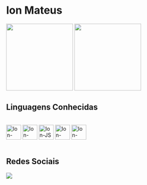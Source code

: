 <!--         
      
<div> 
  <a href="https://www.youtube.com/channel/NOME" target="_blank"><img src="https://img.shields.io/badge/YouTube-FF0000?style=for-the-badge&logo=youtube&logoColor=white" target="_blank"></a>

  <a href="https://instagram.com/NOME" target="_blank"><img src="https://img.shields.io/badge/-Instagram-%23E4405F?style=for-the-badge&logo=instagram&logoColor=white" target="_blank"></a>

 	<a href="https://www.twitch.tv/NOME" target="_blank"><img src="https://img.shields.io/badge/Twitch-9146FF?style=for-the-badge&logo=twitch&logoColor=white" target="_blank"></a>

 <a href="https://discord.gg/LINK" target="_blank"><img src="https://img.shields.io/badge/Discord-7289DA?style=for-the-badge&logo=discord&logoColor=white" target="_blank"></a> 

  <a href = "mailto:EMAIL@gmail.com"><img src="https://img.shields.io/badge/-Gmail-%23333?style=for-the-badge&logo=gmail&logoColor=white" target="_blank"></a>

  <a href="https://www.linkedin.com/in/NOMELINKEDIM" target="_blank"><img src="https://img.shields.io/badge/-LinkedIn-%230077B5?style=for-the-badge&logo=linkedin&logoColor=white" target="_blank"></a> 
  
</div>

-->


<h1>Ion Mateus</h1>

<div>
  <a href="https://github.com/ionmateus"></a>
  <img height="180em" src="https://github-readme-stats.vercel.app/api?username=ionmateus&show_icons=true&theme=dracula&include_all_commits=true&count_private=true"/>
  <img height="180em" src="https://github-readme-stats.vercel.app/api/top-langs/?username=ionmateus&layout=compact&langs_count=16&theme=dracula"/>
</div>

<h2>Linguagens Conhecidas</h2>
<div style="display: inline_block"><br>
  <img height="40" alt="Ion-HTML" align="center" src="https://cdn.jsdelivr.net/gh/devicons/devicon/icons/html5/html5-original.svg" />
  <img height="40" alt="Ion-CSS" align="center" src="https://cdn.jsdelivr.net/gh/devicons/devicon/icons/css3/css3-original.svg" />
  <img height="40" alt="Ion-JS" align="center" src="https://cdn.jsdelivr.net/gh/devicons/devicon/icons/javascript/javascript-original.svg" />
  <img height="40" alt="Ion-Python" align="center" src="https://cdn.jsdelivr.net/gh/devicons/devicon/icons/python/python-original.svg" />
  <img height="40" alt="Ion-MySQL" align="center" src="https://cdn.jsdelivr.net/gh/devicons/devicon/icons/mysql/mysql-original.svg" />
  <!-- <img height="40" alt="Ion-CSS" align="center" src="https://cdn.jsdelivr.net/gh/devicons/devicon/icons/css3/css3-original.svg" />     -->
  <!-- <img height="40" alt="Ion-CSS" align="center" src="https://cdn.jsdelivr.net/gh/devicons/devicon/icons/css3/css3-original.svg" />     -->
  <!-- <img height="40" alt="Ion-CSS" align="center" src="https://cdn.jsdelivr.net/gh/devicons/devicon/icons/css3/css3-original.svg" />     -->
</div>

<br>
<h2>Redes Sociais</h2>

<a href="https://instagram.com/ion_mateus_" target="_blank"><img src="https://img.shields.io/badge/-Instagram-%23E4405F?style=for-the-badge&logo=instagram&logoColor=white" target="_blank"></a>







